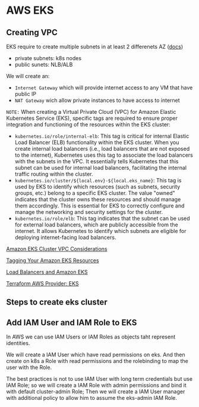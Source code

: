 # AWS EKS 

## Creating VPC
EKS require to create multiple subnets in at least 2 differenets AZ ([docs]("https://docs.aws.amazon.com/eks/latest/userguide/network_reqs.html"))
- private subnets: k8s nodes
- public sunets: NLB/ALB

We will create an: 
- `Internet Gateway` which will provide internet access to any VM that have public IP
- `NAT Gateway` wich allow private instances to have access to internet

`NOTE:`
When creating a Virtual Private Cloud (VPC) for Amazon Elastic Kubernetes Service (EKS), specific tags are required to ensure proper integration and functioning of the resources within the EKS cluster:
- `kubernetes.io/role/internal-elb`: This tag is critical for internal Elastic Load Balancer (ELB) functionality within the EKS cluster. When you create internal load balancers (i.e., load balancers that are not exposed to the internet), Kubernetes uses this tag to associate the load balancers with the subnets in the VPC. It essentially tells Kubernetes that this subnet can be used for internal load balancers, facilitating the internal traffic routing within the cluster.
- `kubernetes.io/cluster/${local.env}-${local.eks_name}`: This tag is used by EKS to identify which resources (such as subnets, security groups, etc.) belong to a specific EKS cluster. The value "owned" indicates that the cluster owns these resources and should manage them accordingly. This is essential for EKS to correctly configure and manage the networking and security settings for the cluster.
- `kubernetes.io/role/elb`: This tag indicates that the subnet can be used for external load balancers, which are publicly accessible from the internet. It allows Kubernetes to identify which subnets are eligible for deploying internet-facing load balancers.

[Amazon EKS Cluster VPC Considerations](https://docs.aws.amazon.com/eks/latest/userguide/network_reqs.html)

[Tagging Your Amazon EKS Resources](https://docs.aws.amazon.com/eks/latest/userguide/eks-using-tags.html)

[Load Balancers and Amazon EKS](https://docs.aws.amazon.com/eks/latest/userguide/network-load-balancing.html)

[Terraform AWS Provider: EKS](https://registry.terraform.io/providers/hashicorp/aws/latest/docs/resources/eks_cluster)

## Steps to create eks cluster
## Add IAM User and IAM Role to EKS
In AWS we can use IAM Users or IAM Roles as objects taht represent identities. 

We will create a IAM User which have read permissions on eks. And then create on k8s a Role with read permissions and the rolebinding to map the user with the Role. 

The best practices is not to use IAM User with long term credentials but use IAM Role; so we will create a IAM Role with admin permissions and bind it with default cluster-admin Role; Then we will create a IAM User manager with additional policy to allow him to assume the eks-admin IAM Role. 